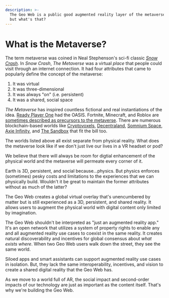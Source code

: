 ```yaml
---
description: >-
  The Geo Web is a public good augmented reality layer of the metaverse... yeah,
  but what's that?
---
```


# What is the Metaverse?

The term metaverse was coined in Neal Stephenson's sci-fi classic [_Snow Crash_](https://en.wikipedia.org/wiki/Snow\_Crash). In _Snow Crash_, _The Metaverse_ was a virtual _place_ that people could visit through an internet connection. It had four attributes that came to popularly define the concept of the metaverse:

1. It was virtual
2. It was three-dimensional
3. It was always "on" (i.e. persistent)
4. It was a shared, social space

_The Metaverse_ has inspired countless fictional and real instantiations of the idea. [Ready Player One](https://en.wikipedia.org/wiki/Ready\_Player\_One) had the OASIS. Fortnite, Minecraft, and Roblox are [sometimes described as precursors to the metaverse](https://www.matthewball.vc/all/themetaverse). There are numerous blockchain-based worlds like [Cryptovoxels](https://www.cryptovoxels.com), [Decentraland](https://decentraland.org), [Somnium Space](https://www.somniumspace.com), [Axie Infinity](https://axieinfinity.com), and [The Sandbox](https://www.sandbox.game/en/) that fit the bill too.

The worlds listed above all exist separate from physical reality. What does the metaverse look like if we don't just live our lives in a VR headset or pod?&#x20;

We believe that there will always be room for digtial enhancement of the physical world and the metaverse will permeate every corner of it.&#x20;

Earth is 3D, persistent, and social because...physics. But physics enforces (sometimes) pesky costs and limitations to the experiences that we can physically build. Wouldn't it be great to maintain the former attributes without as much of the latter?

The Geo Web creates a global virtual overlay that's unencumbered by matter but is still experienced as a 3D, persistent, and shared reality. It allows users to augment the physical world with digital content only limited by imagination.

The Geo Web shouldn't be interpreted as "just an augmented reality app." It's an open network that utilizes a system of property rights to enable any and all augmented reality use cases to coexist in the same reality. It creates natural discoverability and incentives for global consensus about _what exists where_. When two Geo Web users walk down the street, they see the same world.

Siloed apps and smart assistants can support augmented reality use cases in isolation. But, they lack the same interoperability, incentives, and vision to create a shared digital reality that the Geo Web has.

As we move to a world full of AR, the social impact and second-order impacts of our technology are just as important as the content itself. That's why we're building the Geo Web.

